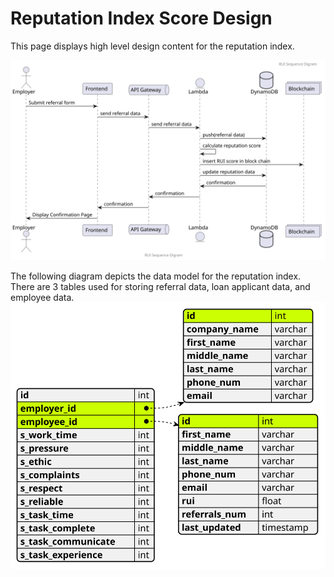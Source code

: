 # Reputation Index Score Design

This page displays high level design content for the reputation index.

!["RUI Sequence Diagram"](./output/RUI_Sequence_Diagram.svg)

The following diagram depicts the data model for the reputation index.
There are 3 tables used for storing referral data, loan applicant data, and employee data.
!["RUI Sequence Diagram"](./output/DB_tables.svg)
